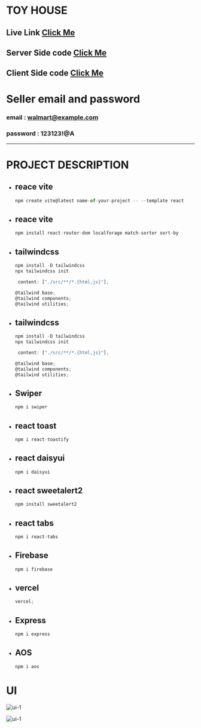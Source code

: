 # TOY HOUSE

## Live Link [Click Me](https://toy-marketplace-aa534.web.app/)

## Server Side code [Click Me](https://github.com/programming-hero-web-course-4/b7a11-toy-marketplace-server-side-Tahsin000)

## Client Side code [Click Me](https://github.com/programming-hero-web-course-4/b7a11-toy-marketplace-client-side-Tahsin000)

# Seller email and password

### email : walmart@example.com

### password : 123123!@A

---

# PROJECT DESCRIPTION

- ## reace vite
  ```jsx
  npm create vite@latest name-of-your-project -- --template react
  ```
- ## reace vite
  ```jsx
  npm install react-router-dom localforage match-sorter sort-by
  ```
- ## tailwindcss

  ```jsx
  npm install -D tailwindcss
  npx tailwindcss init

   content: ["./src/**/*.{html,js}"],

  @tailwind base;
  @tailwind components;
  @tailwind utilities;

  ```

- ## tailwindcss

  ```jsx
  npm install -D tailwindcss
  npx tailwindcss init

   content: ["./src/**/*.{html,js}"],

  @tailwind base;
  @tailwind components;
  @tailwind utilities;
  ```

- ## Swiper
  ```jsx
  npm i swiper
  ```
- ## react toast
  ```jsx
  npm i react-toastify
  ```
- ## react daisyui
  ```jsx
  npm i daisyui
  ```
- ## react sweetalert2
  ```jsx
  npm install sweetalert2
  ```
- ## react tabs
  ```jsx
  npm i react-tabs
  ```
- ## Firebase
  ```jsx
  npm i firebase
  ```
- ## vercel
  ```jsx
  vercel;
  ```
- ## Express
  ```jsx
  npm i express
  ```
- ## AOS
  ```jsx
  npm i aos
  ```

# UI

![ui-1](<assets/ui%20(2).png>)

![ui-1](<assets/ui%20(1).png>)
